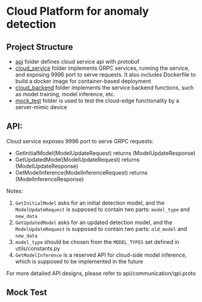 # Cloud Platform for anomaly detection


## Project Structure
 - [api](api) folder defines cloud service api with protobuf
 - [cloud_service](cloud_service) folder implements GRPC services, running the service, and exposing 9996 port to serve requests. It also includes Dockerfile to build a docker image for container-based deployment
 - [cloud_backend](cloud_backend) folder implements the service backend functions, such as model training, model inference, etc.
 - [mock_test](mock_test) folder is used to test the cloud-edge functionality by a server-mimic device


## API:

Cloud service exposes 9996 port to serve GRPC requests:

 - GetInitialModel(ModelUpdateRequest) returns (ModelUpdateResponse)
 - GetUpdatedModel(ModelUpdateRequest) returns (ModelUpdateResponse)
 - GetModelInference(ModelInferenceRequest) returns (ModelInferenceResponse)

Notes:
1. `GetInitialModel` asks for an initial detection model, and the `ModelUpdateRequest` is supposed to contain two parts: `model_type` and `new_data`
2. `GetUpdatedModel` asks for an updated detection model, and the `ModelUpdateRequest` is supposed to contain two parts: `old_model` and `new_data`
3. `model_type` should be chosen from the `MODEL_TYPES` set defined in utils/constants.py
4. `GetModelInference` is a reserved API for cloud-side model inference, which is supposed to be implemented in the future

For more detailed API designs, please refer to api/communication/qpi.proto


## Mock Test
